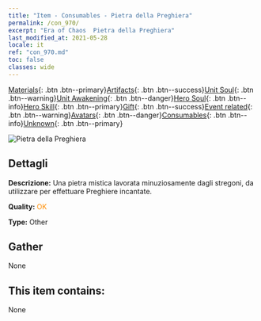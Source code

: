 ```yaml
---
title: "Item - Consumables - Pietra della Preghiera"
permalink: /con_970/
excerpt: "Era of Chaos  Pietra della Preghiera"
last_modified_at: 2021-05-28
locale: it
ref: "con_970.md"
toc: false
classes: wide
---
```

 [Materials](/ItemsIT/){: .btn .btn--primary}[Artifacts](/ItemsIT/Artifacts/){: .btn .btn--success}[Unit Soul](/ItemsIT/UnitSoul/){: .btn .btn--warning}[Unit Awakening](/ItemsIT/UnitAwakening/){: .btn .btn--danger}[Hero Soul](/ItemsIT/HeroSoul/){: .btn .btn--info}[Hero Skill](/ItemsIT/HeroSkill/){: .btn .btn--primary}[Gift](/ItemsIT/Gift/){: .btn .btn--success}[Event related](/ItemsIT/Events/){: .btn .btn--warning}[Avatars](/ItemsIT/Avatars/){: .btn .btn--danger}[Consumables](/ItemsIT/Consumables/){: .btn .btn--info}[Unknown](/ItemsIT/Unknown/){: .btn .btn--primary}

 ![Pietra della Preghiera](/images/t/artifact_41004.png)

## Dettagli
 **Descrizione:** Una pietra mistica lavorata minuziosamente dagli stregoni, da utilizzare per effettuare Preghiere incantate.

 **Quality:** <span style="color: #FF8C00">OK</span>

 **Type:** Other

## Gather

  None

## This item contains:

  None

